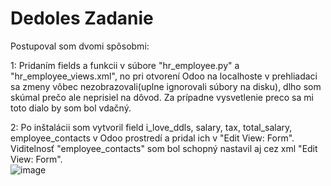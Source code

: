 # Dedoles Zadanie 
Postupoval som dvomi spôsobmi:

1: Pridaním fields a funkcii v súbore "hr_employee.py" a "hr_employee_views.xml", no pri otvorení Odoo na localhoste v prehliadaci sa zmeny vôbec nezobrazovali(uplne ignorovali súbory na disku), dlho som skúmal prečo ale neprisiel na dôvod. Za prípadne vysvetlenie preco sa mi toto dialo by som bol vdačný.     

2: Po inštalácii som vytvoril field i_love_ddls, salary, tax, total_salary, employee_contacts v Odoo prostredí a pridal ich v "Edit View: Form". Viditelnosť "employee_contacts"  som bol schopný nastavil aj cez xml "Edit View: Form".  
![image](https://user-images.githubusercontent.com/70539776/123003905-2d267080-d3b4-11eb-9fa0-c6d2218c068e.png)


